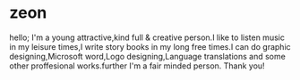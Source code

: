 # zeon
hello; I'm a young attractive,kind full &amp; creative person.I like to listen music in my leisure times,I write story books in my long free times.I can do graphic designing,Microsoft word,Logo designing,Language translations and some other proffesional works.further I'm a fair minded person. Thank you!
